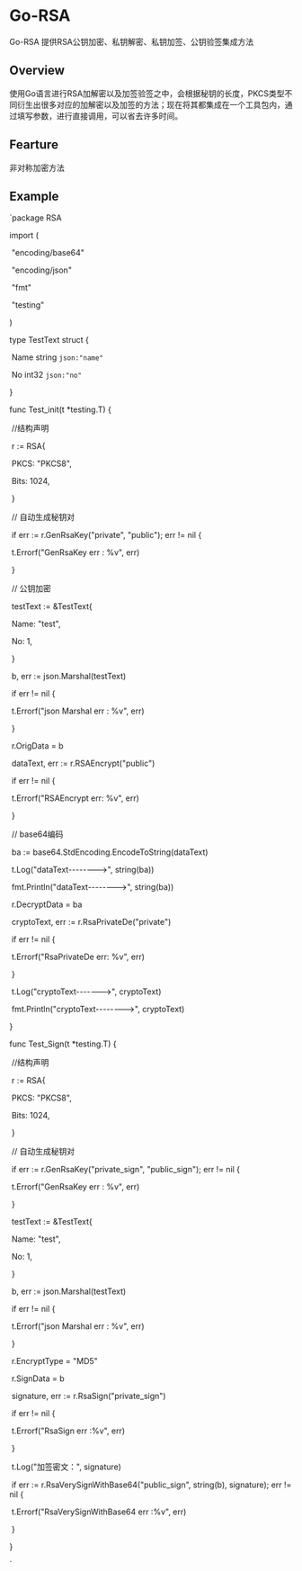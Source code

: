 # Go-RSA 

Go-RSA 提供RSA公钥加密、私钥解密、私钥加签、公钥验签集成方法

## Overview

使用Go语言进行RSA加解密以及加签验签之中，会根据秘钥的长度，PKCS类型不同衍生出很多对应的加解密以及加签的方法；现在将其都集成在一个工具包内，通过填写参数，进行直接调用，可以省去许多时间。

## Fearture

非对称加密方法

## Example

`package RSA

 

import (

​    "encoding/base64"

​    "encoding/json"

​    "fmt"

​    "testing"

)

 

type TestText struct {

​    Name string `json:"name"`

​    No   int32  `json:"no"`

}

 

func Test_init(t *testing.T) {

​    //结构声明

​    r := RSA{

​        PKCS: "PKCS8",

​        Bits: 1024,

​    }

​    // 自动生成秘钥对

​     if err := r.GenRsaKey("private", "public"); err != nil {

​      t.Errorf("GenRsaKey err : %v", err)

​     }

​    // 公钥加密

​    testText := &TestText{

​        Name: "test",

​        No:   1,

​    }

​    b, err := json.Marshal(testText)

​    if err != nil {

​        t.Errorf("json Marshal err : %v", err)

​    }

​    r.OrigData = b

​    dataText, err := r.RSAEncrypt("public")

​    if err != nil {

​        t.Errorf("RSAEncrypt err: %v", err)

​    }

​    // base64编码

​    ba := base64.StdEncoding.EncodeToString(dataText)

​    t.Log("dataText-------->", string(ba))

​    fmt.Println("dataText-------->", string(ba))

​    r.DecryptData = ba

​    cryptoText, err := r.RsaPrivateDe("private")

​    if err != nil {

​        t.Errorf("RsaPrivateDe err: %v", err)

​    }

​    t.Log("cryptoText------->", cryptoText)

​    fmt.Println("cryptoText-------->", cryptoText)

 

}

 

func Test_Sign(t *testing.T) {

​    //结构声明

​    r := RSA{

​        PKCS: "PKCS8",

​        Bits: 1024,

​    }

​    // 自动生成秘钥对

​     if err := r.GenRsaKey("private_sign", "public_sign"); err != nil {

​     t.Errorf("GenRsaKey err : %v", err)

​     }

​    testText := &TestText{

​        Name: "test",

​        No:   1,

​    }

​    b, err := json.Marshal(testText)

​    if err != nil {

​        t.Errorf("json Marshal err : %v", err)

​    }

​    r.EncryptType = "MD5"

​    r.SignData = b

​    signature, err := r.RsaSign("private_sign")

​    if err != nil {

​        t.Errorf("RsaSign err :%v", err)

​    }

​    t.Log("加签密文：", signature)

 

​    if err := r.RsaVerySignWithBase64("public_sign", string(b), signature); err != nil {

​        t.Errorf("RsaVerySignWithBase64 err :%v", err)

​    }

}

 `